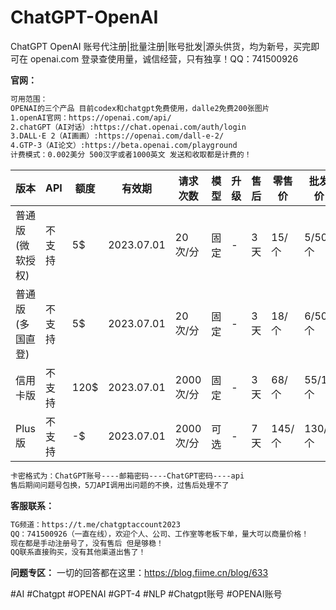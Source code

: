 # ChatGPT-OpenAI
ChatGPT OpenAI 账号代注册|批量注册|账号批发|源头供货，均为新号，买完即可在 openai.com 登录查使用量，诚信经营，只有独享！QQ：741500926

**官网：**
```html
可用范围：
OPENAI的三个产品 目前codex和chatgpt免费使用，dalle2免费200张图片
1.openAI官网：https://openai.com/api/
2.chatGPT（AI对话）:https://chat.openai.com/auth/login
3.DALL·E 2（AI画画）:https://openai.com/dall-e-2/
4.GTP-3（AI论文）:https://beta.openai.com/playground
计费模式：0.002美分 500汉字或者1000英文 发送和收取都是计费的！
```
版本 | API | 额度 | 有效期 | 请求次数 | 模型 | 升级 | 售后 | 零售价 | 批发价 
--- | --- | --- | --- | --- | --- | --- | --- | --- | --- 
普通版(微软授权) | 不支持 | 5$ | 2023.07.01 | 20次/分 | 固定 | - | 3天 | 15/个 | 5/50个
普通版(多国直登) | 不支持 | 5$ | 2023.07.01 | 20次/分 | 固定 | - | 3天 | 18/个 | 6/50个
信用卡版 | 不支持 | 120$ | 2023.07.01 | 2000次/分 | 固定 | - | 3天 | 68/个 | 55/10个
Plus版 | 不支持 | -$ | 2023.07.01 | 2000次/分 | 可选 | - | 7天 | 145/个 | 130/5个

```html
卡密格式为：ChatGPT账号----邮箱密码----ChatGPT密码----api
售后期间问题号包换，5刀API调用出问题的不换，过售后处理不了
```

**客服联系：**
```html
TG频道：https://t.me/chatgptaccount2023
QQ：741500926（一直在线），欢迎个人、公司、工作室等老板下单，量大可以商量价格！
现在都是手动注册号了，没有售后 但是够稳！
QQ联系直接购买，没有其他渠道出售了！

```
**问题专区：**
一切的回答都在这里：https://blog.fiime.cn/blog/633

#AI #Chatgpt #OPENAI #GPT-4 #NLP #Chatgpt账号 #OPENAI账号
